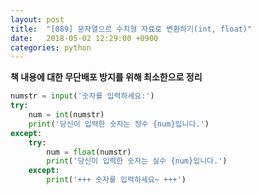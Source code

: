 ```yaml
---
layout: post
title:  "[089] 문자열으르 수치형 자료로 변환하기(int, float)"
date:   2018-05-02 12:29:00 +0900
categories: python
---
```


**책 내용에 대한 무단배포 방지를 위해 최소한으로 정리**

```python
numstr = input('숫자를 입력하세요:')
try:
	num = int(numstr)
	print('당신이 입력한 숫자는 정수 {num}입니다.')
except:
	try:
		num = float(numstr)
		print('당신이 입력한 숫자는 실수 {num}입니다.')
	except:
		print('+++ 숫자를 입력하세요~ +++')
```